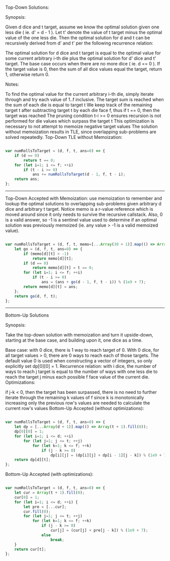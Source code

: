 Top-Down Solutions:

Synopsis:

Given d dice and t target, assume we know the optimal solution given one less die ( ie. d' = d - 1 ). Let t' denote
the value of t target minus the optimal value of the one less die. Then the optimal solution for d and t can be
recursively derived from d' and t' per the following recurrence relation:

The optimal solution for d dice and t target is equal to the optimal value for some current arbitrary i-th die plus
the optimal solution for d' dice and t' target.
The base case occurs when there are no more dice ( ie. d == 0 ). If the target value is 0, then the sum of all dice values equal the target, return 1, otherwise return 0.

Notes:

To find the optimal value for the current arbitrary i-th die, simply iterate through and try each value of 1..f inclusive.
The target sum is reached when the sum of each die is equal to target t
We keep track of the remaining target t after subtracting target t by each die face f, thus if t == 0, then the target was reached
The pruning condition t-i >= 0 ensures recursion is not performed for die values which surpass the target t
This optimization is necessary to not attempt to memoize negative target values
The solution without memoization results in TLE, since overlapping sub-problems are solved repeatedly.
Top-Down TLE without Memoization:

```Javascript

var numRollsToTarget = (d, f, t, ans=0) => {
    if (d == 0)
        return t == 0;
    for (let i=1; i <= f; ++i)
        if (t - i >= 0)
            ans += numRollsToTarget(d - 1, f, t - i);
    return ans;
};

```

---

Top-Down Accepted with Memoization: use memoization to remember and lookup the optimal solutions to overlapping sub-problems given arbitrary d dice and arbitrary t target. Notice memo is a r-value reference which is moved around since it only needs to survive the recursive callstack. Also, 0 is a valid answer, so -1 is a sentinel value used to determine if an optimal solution was previously memoized (ie. any value > -1 is a valid memoized value).

```Javascript

var numRollsToTarget = (d, f, t, memo=[...Array(30 + 1)].map(() => Array(1000 + 1).fill(-1))) => {
    let go = (d, f, t, ans=0) => {
        if (memo[d][t] > -1)
            return memo[d][t];
        if (d == 0)
            return memo[d][t] = t == 0;
        for (let i=1; i <= f; ++i)
            if (t - i >= 0)
                ans = (ans + go(d - 1, f, t - i)) % (1e9 + 7);
        return memo[d][t] = ans;
    };
    return go(d, f, t);
};
```

---

Bottom-Up Solutions

Synopsis:

Take the top-down solution with memoization and turn it upside-down, starting at the base case, and building upon it, one dice as a time.

Base case: with 0 dice, there is 1 way to reach target of 0. With 0 dice, for all target values > 0, there are 0 ways to reach each of those targets. The default value 0 is used when constructing a vector of integers, so only explicitly set dp[0][0] = 1.
Recurrence relation: with i dice, the number of ways to reach j target is equal to the number of ways with one less die to reach the target j minus each possible f face value of the current die.
Optimizations:

if j-k < 0, then the target has been surpassed, there is no need to further iterate through the remaining k values of f since k is monotonically increasing
only the previous row's values are needed to calculate the current row's values
Bottom-Up Accepted (without optimizations):

```Javascript

var numRollsToTarget = (d, f, t, ans=0) => {
    let dp = [...Array(d + 1)].map(() => Array(t + 1).fill(0));
    dp[0][0] = 1;
    for (let i=1; i <= d; ++i)
        for (let j=1; j <= t; ++j)
            for (let k=1; k <= f; ++k)
                if (j - k >= 0)
                    dp[i][j] = (dp[i][j] + dp[i - 1][j - k]) % (1e9 + 7);
    return dp[d][t];
};
```

Bottom-Up Accepted (with optimizations):

```Javascript

var numRollsToTarget = (d, f, t, ans=0) => {
    let cur = Array(t + 1).fill(0);
    cur[0] = 1;
    for (let i=1; i <= d; ++i) {
        let pre = [...cur];
        cur.fill(0);
        for (let j=1; j <= t; ++j)
            for (let k=1; k <= f; ++k)
                if (j - k >= 0)
                    cur[j] = (cur[j] + pre[j - k]) % (1e9 + 7);
                else
                    break;
    }
    return cur[t];
};
```
